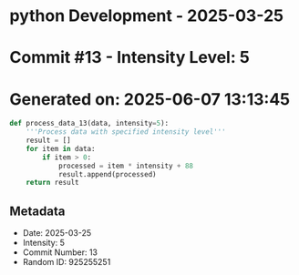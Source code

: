 ﻿# python Development - 2025-03-25
# Commit #13 - Intensity Level: 5
# Generated on: 2025-06-07 13:13:45
```python
def process_data_13(data, intensity=5):
    '''Process data with specified intensity level'''
    result = []
    for item in data:
        if item > 0:
            processed = item * intensity + 88
            result.append(processed)
    return result
```
## Metadata
- Date: 2025-03-25
- Intensity: 5
- Commit Number: 13
- Random ID: 925255251
